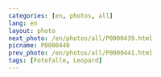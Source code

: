 ```yaml
---
categories: [en, photos, all]
lang: en
layout: photo
next_photo: /en/photos/all/P0000439.html
picname: P0000440
prev_photo: /en/photos/all/P0000441.html
tags: [Fotofalle, Leopard]
---
```

